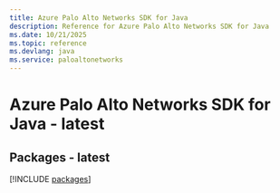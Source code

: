 ```yaml
---
title: Azure Palo Alto Networks SDK for Java
description: Reference for Azure Palo Alto Networks SDK for Java
ms.date: 10/21/2025
ms.topic: reference
ms.devlang: java
ms.service: paloaltonetworks
---
```

# Azure Palo Alto Networks SDK for Java - latest
## Packages - latest
[!INCLUDE [packages](palo-alto-networks-index.md)]